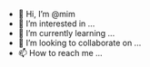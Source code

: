 - 👋 Hi, I’m @mim
- 👀 I’m interested in ...
- 🌱 I’m currently learning ...
- 💞️ I’m looking to collaborate on ...
- 📫 How to reach me ...

<!---
mimt/mim is a ✨ special ✨ repository because its `README.md` (this file) appears on your GitHub profile.
You can click the Preview link to take a look at your changes.
--->
